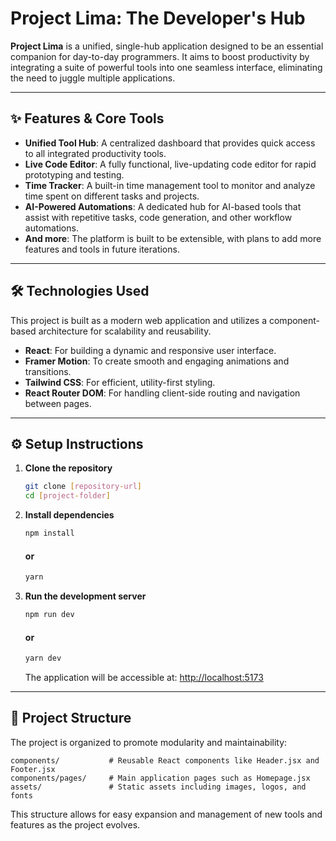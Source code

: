# Project Lima: The Developer's Hub

**Project Lima** is a unified, single-hub application designed to be an essential companion for day-to-day programmers. It aims to boost productivity by integrating a suite of powerful tools into one seamless interface, eliminating the need to juggle multiple applications.

---

## ✨ Features & Core Tools

- **Unified Tool Hub**: A centralized dashboard that provides quick access to all integrated productivity tools.
- **Live Code Editor**: A fully functional, live-updating code editor for rapid prototyping and testing.
- **Time Tracker**: A built-in time management tool to monitor and analyze time spent on different tasks and projects.
- **AI-Powered Automations**: A dedicated hub for AI-based tools that assist with repetitive tasks, code generation, and other workflow automations.
- **And more**: The platform is built to be extensible, with plans to add more features and tools in future iterations.

---

## 🛠️ Technologies Used

This project is built as a modern web application and utilizes a component-based architecture for scalability and reusability.

- **React**: For building a dynamic and responsive user interface.
- **Framer Motion**: To create smooth and engaging animations and transitions.
- **Tailwind CSS**: For efficient, utility-first styling.
- **React Router DOM**: For handling client-side routing and navigation between pages.

---

## ⚙️ Setup Instructions

1. **Clone the repository**
   ``` bash
   git clone [repository-url]
   cd [project-folder]
   ```

2. **Install dependencies**
   ``` bash
   npm install
   ```
   #### or
   ``` bash
   yarn
   ```

3. **Run the development server**
   ``` bash
   npm run dev
   ```
   #### or
   ``` bash
   yarn dev
   ```

   The application will be accessible at: [http://localhost:5173](http://localhost:5173)

---

## 🧭 Project Structure

The project is organized to promote modularity and maintainability:

```
components/           # Reusable React components like Header.jsx and Footer.jsx
components/pages/     # Main application pages such as Homepage.jsx
assets/               # Static assets including images, logos, and fonts
```

This structure allows for easy expansion and management of new tools and features as the project evolves.

